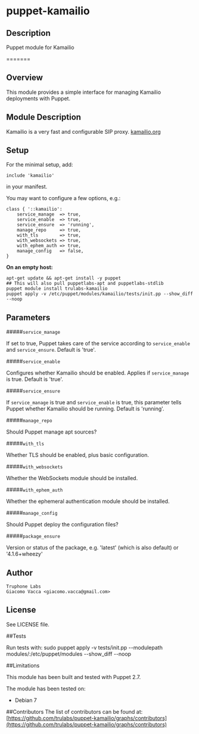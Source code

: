 puppet-kamailio
===============

## Description

Puppet module for Kamailio


=======

Overview
--------

This module provides a simple interface for managing Kamailio deployments with Puppet.

Module Description
------------------

Kamailio is a very fast and configurable SIP proxy.
[kamailio.org](http://www.kamailio.org/w/)

Setup
-----

For the minimal setup, add:

    include 'kamailio'

in your manifest.

You may want to configure a few options, e.g.:

    class { '::kamailio':
        service_manage  => true,
        service_enable  => true,
        service_ensure  => 'running',
        manage_repo     => true,
        with_tls        => true,
        with_websockets => true,
        with_ephem_auth => true,
        manage_config   => false,
    }

**On an empty host:**

    apt-get update && apt-get install -y puppet
    ## This will also pull puppetlabs-apt and puppetlabs-stdlib
    puppet module install trulabs-kamailio
    puppet apply -v /etc/puppet/modules/kamailio/tests/init.pp --show_diff --noop



Parameters
----------

#####`service_manage`

If set to true, Puppet takes care of the service according to `service_enable` and `service_ensure`. Default is 'true'.

#####`service_enable`

Configures whether Kamailio should be enabled. Applies if `service_manage` is true. Default is 'true'.

#####`service_ensure`

If `service_manage` is true and `service_enable` is true, this parameter tells Puppet whether Kamailio should be running. Default is 'running'.


#####`manage_repo`

Should Puppet manage apt sources?

#####`with_tls`

Whether TLS should be enabled, plus basic configuration.

#####`with_websockets`

Whether the WebSockets module should be installed.

#####`with_ephem_auth`

Whether the ephemeral authentication module should be installed.

#####`manage_config`

Should Puppet deploy the configuration files?

#####`package_ensure`

Version or status of the package, e.g. 'latest' (which is also default) or '4.1.6+wheezy'


Author
------

    Truphone Labs
    Giacomo Vacca <giacomo.vacca@gmail.com>

License
-------

See LICENSE file.

##Tests

Run tests with:
    sudo puppet apply -v tests/init.pp --modulepath modules/:/etc/puppet/modules --show_diff --noop

##Limitations

This module has been built and tested with Puppet 2.7.

The module has been tested on:
* Debian 7

##Contributors
The list of contributors can be found at: [https://github.com/trulabs/puppet-kamailio/graphs/contributors](https://github.com/trulabs/puppet-kamailio/graphs/contributors)
